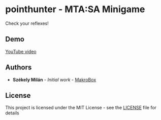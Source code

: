 # pointhunter - MTA:SA Minigame
Check your reflexes!

## Demo
[YouTube video](https://www.youtube.com/watch?v=7tF5LSWwPgY)

## Authors
* **Székely Milán** - *Initial work* - [MakroBox](https://github.com/MakroBox)

## License
This project is licensed under the MIT License - see the [LICENSE](LICENSE) file for details
